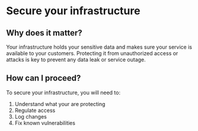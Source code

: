 # Secure your infrastructure

## Why does it matter?

Your infrastructure holds your sensitive data and makes sure your service is
available to your customers. Protecting it from unauthorized access or attacks
is key to prevent any data leak or service outage.

## How can I proceed?

To secure your infrastructure, you will need to:

1. Understand what your are protecting
2. Regulate access
3. Log changes
4. Fix known vulnerabilities
